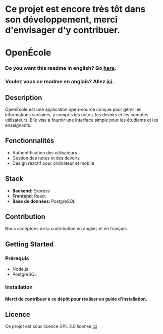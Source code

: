 # Ce projet est encore très tôt dans son développement, merci d'envisager d'y contribuer.

# OpenÉcole

### Do you want this readme in english? Go [here](https://github.com/Komas19-new/OpenEcole/blob/main/readme.md).
### Voulez vous ce readme en anglais? Allez [ici](https://github.com/Komas19-new/OpenEcole/blob/main/readme.md).

## Description
OpenÉcole est une application open-source conçue pour gérer les informations scolaires, y compris les notes, les devoirs et les comptes utilisateurs. Elle vise à fournir une interface simple pour les étudiants et les enseignants.

## Fonctionnalités
- Authentification des utilisateurs
- Gestion des notes et des devoirs
- Design réactif pour ordinateur et mobile
## Stack
- **Backend**: Express
- **Frontend**: React
- **Base de données**: PostgreSQL

## Contribution
Nous acceptons de la contribution en anglais et en français.

## Getting Started

### Prérequis
- Node.js
- PostgreSQL

### Installation

#### Merci de contribuer à ce dépôt pour réaliser un guide d'installation.

## Licence
Ce projet est sous licence GPL 3.0 license [ici](https://github.com/Komas19-new/OpenEcole/LICENSE)